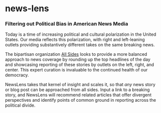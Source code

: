 # news-lens
### Filtering out Political Bias in American News Media

Today is a time of increasing political and cultural polarization in the United States. Our media reflects this polarization, with right and left-leaning outlets providing substantively different takes on the same breaking news.

The bipartisan organization [All Sides](http://allsides.com/) looks to provide a more balanced approach to news coverage by rounding up the top headlines of the day and showcasing reporting of these stories by outlets on the left, right, and center. This expert curation is invaluable to the continued health of our democracy.

NewsLens takes that kernel of insight and scales it, so that *any* news story or blog post can be approached from all sides. Input a link to a breaking story, and NewsLens will recommend related articles that offer divergent perspectives and identify points of common ground in reporting across the political divide.
